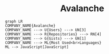<h1 align="center">Avalanche</h1>

```mermaid
graph LR
COMPANY_NAME{Avalanche}
COMPANY_NAME ---> U{Users} ---> UN[3]
COMPANY_NAME ---> R{Repositories} ---> RN[4]
COMPANY_NAME ---> G{Gists} ---> GN[1]
COMPANY_NAME ---> ML{Most Used<br>Languages}
ML --> JavaScript[JavaScript]
```
